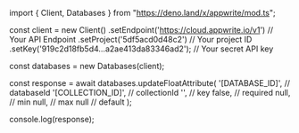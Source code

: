 import { Client, Databases } from "https://deno.land/x/appwrite/mod.ts";

const client = new Client()
    .setEndpoint('https://cloud.appwrite.io/v1') // Your API Endpoint
    .setProject('5df5acd0d48c2') // Your project ID
    .setKey('919c2d18fb5d4...a2ae413da83346ad2'); // Your secret API key

const databases = new Databases(client);

const response = await databases.updateFloatAttribute(
    '[DATABASE_ID]', // databaseId
    '[COLLECTION_ID]', // collectionId
    '', // key
    false, // required
    null, // min
    null, // max
    null // default
);

console.log(response);
